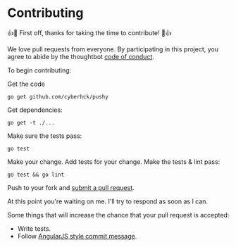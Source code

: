 # Contributing

:+1::tada: First off, thanks for taking the time to contribute! :tada::+1:

We love pull requests from everyone. By participating in this project, you
agree to abide by the thoughtbot [code of conduct].

[code of conduct]: https://github.com/cyberhck/pushy/blob/master/CODE_OF_CONDUCT.md

To begin contributing:

Get the code

    go get github.com/cyberhck/pushy

Get dependencies:

    go get -t ./...

Make sure the tests pass:

    go test

Make your change. Add tests for your change. Make the tests & lint pass:

    go test && go lint

Push to your fork and [submit a pull request][pr].

[pr]: https://github.com/cyberhck/pushy/compare/

At this point you're waiting on me. I'll try to respond as soon as I can.

Some things that will increase the chance that your pull request is accepted:

* Write tests.
* Follow [AngularJS style commit message][commit].

[commit]: https://github.com/angular/angular.js/blob/master/DEVELOPERS.md#commits

